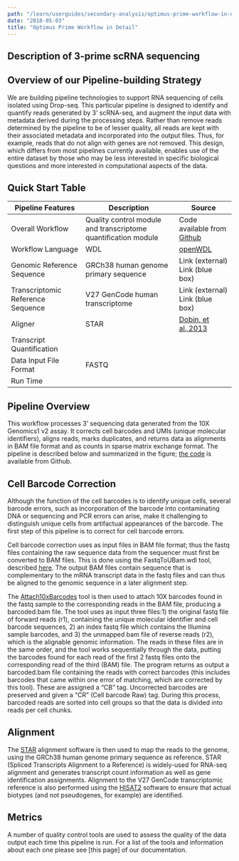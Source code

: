 ```yaml
---
path: "/learn/userguides/secondary-analysis/optimus-prime-workflow-in-detail"
date: "2018-05-03"
title: "Optimus Prime Workflow in Detail"
---
```


## Description of 3-prime scRNA sequencing


## Overview of our Pipeline-building Strategy

We are building pipeline technologies to support RNA sequencing of cells isolated using Drop-seq. This particular pipeline is designed to identify and quantify reads generated by 3’ scRNA-seq, and augment the input data with metadata derived during the processing steps. Rather than remove reads determined by the pipeline to be of lesser quality, all reads are kept with their associated metadata and incorporated into the output files. Thus, for example, reads that do not align with genes are not removed. This design, which differs from most pipelines currently available, enables use of the entire dataset by those who may be less interested in specific biological questions and more interested in computational aspects of the data.

## Quick Start Table

| Pipeline Features | Description | Source |
|-------------------|---------------------------------------------------------------|-----------------------|
| Overall Workflow  |Quality control module and transcriptome quantification module | Code available from [Github](https://github.com/HumanCellAtlas/skylab/blob/master/pipelines/optimus/Optimus.wdl) |
| Workflow Language |WDL          |[openWDL](https://github.com/openwdl/wdl)|
| Genomic Reference Sequence|GRCh38 human genome primary sequence|Link (external) Link (blue box)|
|Transcriptomic Reference Sequence |V27 GenCode human transcriptome |Link (external) Link (blue box)|
| Aligner           |STAR       |[Dobin, et al.,2013](https://www.ncbi.nlm.nih.gov/pmc/articles/PMC3530905/)|
| Transcript Quantification |        |                                              |                       |
|Data Input File Format | FASTQ      |                                              |                       |
|Run Time               |            |                                              |                       |

## Pipeline Overview

This workflow processes 3’ sequencing data generated from the 10X Genomics1 v2 assay. It corrects cell barcodes and UMIs (unique molecular identifiers), aligns reads, marks duplicates, and returns data as alignments in BAM file format and as counts in sparse matrix exchange format. The pipeline is described below and summarized in the figure; [the code](https://github.com/HumanCellAtlas/skylab/blob/master/pipelines/optimus/Optimus.wdl) is available from Github.

## Cell Barcode Correction

Although the function of the cell barcodes is to identify unique cells, several barcode errors, such as incorporation of the barcode into contaminating DNA or sequencing and PCR errors can arise, make it challenging to distinguish unique cells from artifactual appearances of the barcode. The first step of this pipeline is to correct for cell barcode errors.

Cell barcode correction uses as input files in BAM file format; thus the fastq files containing the raw sequence data from the sequencer must first be converted to BAM files. This is done using the FastqToUBam.wdl tool, described [here](https://software.broadinstitute.org/gatk/documentation/tooldocs/4.0.3.0/picard_sam_FastqToSam.php). The output BAM files contain sequence that is complementary to the mRNA transcript data in the fastq files and can thus be aligned to the genomic sequence in a later alignment step.

The [Attach10xBarcodes](https://github.com/HumanCellAtlas/sctools) tool is then used to attach 10X barcodes found in the fastq sample to the corresponding reads in the BAM file, producing a barcoded.bam file. The tool uses as input three files:1) the original fastq file of forward reads (r1), containing the unique molecular identifier and cell barcode sequences, 2) an index fastq file which contains the Illumina sample barcodes, and 3) the unmapped bam file of reverse reads (r2), which is the alignable genomic information. The reads in these files are in the same order, and the tool works sequentially through the data, putting the barcodes found for each read of the first 2 fastq files  onto the corresponding read of the third (BAM) file.  The program returns as output a barcoded.bam file containing the reads with correct barcodes (this includes barcodes that came within one error of matching, which are corrected by this tool). These are assigned a “CB” tag. Uncorrected barcodes are preserved and given a “CR” (Cell barcode Raw) tag. During this process, barcoded reads are sorted into cell groups so that the data is divided into reads per cell chunks.

## Alignment

The [STAR](https://www.ncbi.nlm.nih.gov/pmc/articles/PMC3530905/) alignment software is then used to map the reads to the genome, using the GRCh38 human genome primary sequence as reference. STAR (Spliced Transcripts Alignment to a Reference) is widely-used for RNA-seq alignment and generates transcript count information as well as gene identification assignments. Alignment to the V27 GenCode transcriptomic reference is also performed using the [HISAT2](https://www.ncbi.nlm.nih.gov/pmc/articles/PMC4655817/) software to ensure that actual biotypes (and not pseudogenes, for example) are identified.

## Metrics

A number of quality control tools are used to assess the quality of the data output each time this pipeline is run. For a list of the tools and information about each one please see [this page] of our documentation.
